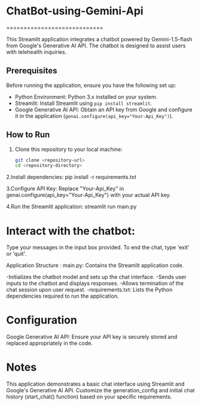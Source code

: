 # ChatBot-using-Gemini-Api
============================

This Streamlit application integrates a chatbot powered by Gemini-1.5-flash from Google's Generative AI API. The chatbot is designed to assist users with telehealth inquiries.

Prerequisites
-------------

Before running the application, ensure you have the following set up:
- Python Environment: Python 3.x installed on your system.
- Streamlit: Install Streamlit using `pip install streamlit`.
- Google Generative AI API: Obtain an API key from Google and configure it in the application (`genai.configure(api_key="Your-Api_Key")`).

How to Run
----------

1. Clone this repository to your local machine:
   ```bash
   git clone <repository-url>
   cd <repository-directory>
   
2.Install dependencies:
  pip install -r requirements.txt

3.Configure API Key:
  Replace "Your-Api_Key" in genai.configure(api_key="Your-Api_Key") with your actual API key.

4.Run the Streamlit application:
  streamlit run main.py

# Interact with the chatbot:

Type your messages in the input box provided.
To end the chat, type 'exit' or 'quit'.

Application Structure :
main.py: Contains the Streamlit application code.

-Initializes the chatbot model and sets up the chat interface.
-Sends user inputs to the chatbot and displays responses.
-Allows termination of the chat session upon user request.
-requirements.txt: Lists the Python dependencies required to run the application.

# Configuration
Google Generative AI API:
Ensure your API key is securely stored and replaced appropriately in the code.

# Notes
This application demonstrates a basic chat interface using Streamlit and Google's Generative AI API.
Customize the generation_config and initial chat history (start_chat() function) based on your specific requirements.

